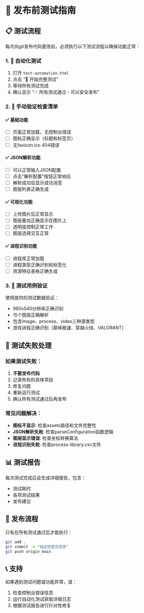 # 🧪 发布前测试指南

## 📋 测试流程

每次向git发布代码更改前，必须执行以下测试流程以确保功能正常：

### 1. 🚀 自动化测试
1. 打开 `test-automation.html`
2. 点击 "🚀 开始完整测试"
3. 等待所有测试完成
4. 确认显示 "✅ 所有测试通过 - 可以安全发布"

### 2. 📝 手动验证检查清单

#### ✅ 基础功能
- [ ] 页面正常加载，无控制台错误
- [ ] 图标正确显示（标题和标签页）
- [ ] 无favicon.ico 404错误

#### ✅ JSON解析功能
- [ ] 可以正常输入JSON配置
- [ ] 点击"解析配置"按钮正常响应
- [ ] 解析成功后显示成功消息
- [ ] 图层列表正确生成

#### ✅ 可视化功能  
- [ ] 上传图片后正常显示
- [ ] 图层叠加正确显示在图片上
- [ ] 透明度控制正常工作
- [ ] 图层选择交互正常

#### ✅ 进程识别功能
- [ ] 进程库正常加载
- [ ] 进程类型正确识别和标签化
- [ ] 资源特征表格正确生成

### 3. 🎯 测试用例验证

使用提供的测试数据验证：
- 960x540分辨率正确识别
- 15个图层正确解析
- 包含image、process、video三种源类型
- 游戏进程正确识别（巅峰极速、穿越火线、VALORANT）

## 🔧 测试失败处理

### 如果测试失败：
1. **不要发布代码**
2. 记录失败的具体项目
3. 修复问题
4. 重新运行测试
5. 确认所有测试通过后再发布

### 常见问题解决：
- **图标不显示**: 检查assets路径和文件完整性
- **JSON解析失败**: 检查parseConfiguration函数逻辑
- **图层显示错误**: 检查坐标转换算法
- **进程识别失败**: 检查process-library.csv文件

## 📊 测试报告

每次测试完成后会生成详细报告，包含：
- 测试耗时
- 各项测试结果
- 发布建议

## 🚀 发布流程

只有在所有测试通过后才能执行：

```bash
git add .
git commit -m "描述性提交信息"
git push origin main
```

## 📞 支持

如果遇到测试问题或功能异常，请：
1. 检查控制台错误信息
2. 运行自动化测试获取详细日志
3. 根据测试报告进行针对性修复 